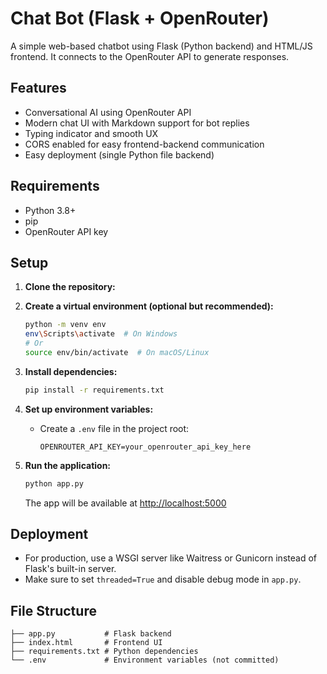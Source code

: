 # Chat Bot (Flask + OpenRouter)

A simple web-based chatbot using Flask (Python backend) and HTML/JS frontend. It connects to the OpenRouter API to generate responses.

## Features
- Conversational AI using OpenRouter API
- Modern chat UI with Markdown support for bot replies
- Typing indicator and smooth UX
- CORS enabled for easy frontend-backend communication
- Easy deployment (single Python file backend)

## Requirements
- Python 3.8+
- pip
- OpenRouter API key

## Setup

1. **Clone the repository:**
   
2. **Create a virtual environment (optional but recommended):**
   ```sh
   python -m venv env
   env\Scripts\activate  # On Windows
   # Or
   source env/bin/activate  # On macOS/Linux
   ```

3. **Install dependencies:**
   ```sh
   pip install -r requirements.txt
   ```

4. **Set up environment variables:**
   - Create a `.env` file in the project root:
     ```env
     OPENROUTER_API_KEY=your_openrouter_api_key_here
     ```

5. **Run the application:**
   ```sh
   python app.py
   ```
   The app will be available at [http://localhost:5000](http://localhost:5000)

## Deployment
- For production, use a WSGI server like Waitress or Gunicorn instead of Flask's built-in server.
- Make sure to set `threaded=True` and disable debug mode in `app.py`.

## File Structure
```
├── app.py           # Flask backend
├── index.html       # Frontend UI
├── requirements.txt # Python dependencies
└── .env             # Environment variables (not committed)

```


